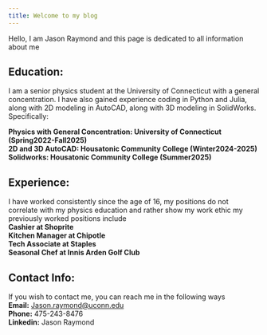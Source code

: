 ```yaml
---
title: Welcome to my blog
---
```

Hello, I am Jason Raymond and this page is dedicated to all information about me  

## **Education:**  
  I am a senior physics student at the University of Connecticut with a general concentration. I have also gained experience coding in Python and Julia, along with 2D modeling in AutoCAD, along with 3D modeling in SolidWorks. Specifically:  
  
  **Physics with General Concentration: University of Connecticut (Spring2022-Fall2025)  
  2D and 3D AutoCAD: Housatonic Community College (Winter2024-2025)  
  Solidworks: Housatonic Community College (Summer2025)**  

## **Experience:**  
  I have worked consistently since the age of 16, my positions do not correlate with my physics education and rather show my work ethic
my previously worked positions include  
  **Cashier at Shoprite  
  Kitchen Manager at Chipotle  
  Tech Associate at Staples  
  Seasonal Chef at Innis Arden Golf Club**  

## **Contact Info:**
  If you wish to contact me, you can reach me in the following ways  
  **Email:** Jason.raymond@uconn.edu  
  **Phone:** 475-243-8476  
  **Linkedin:** Jason Raymond  
